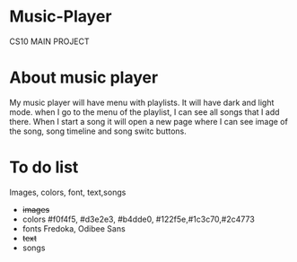 # Music-Player
CS10 MAIN PROJECT
# About music player
My music player will have menu with playlists. It will have dark and light mode. when I go to the menu of the playlist, I can see all songs that I add there. When I start a song it will open a new page where I can see image of the song, song timeline and song switc buttons.

# To do list 
Images, colors, font, text,songs 

- <s>images</s>
- colors
  #f0f4f5, #d3e2e3, #b4dde0,
  #122f5e,#1c3c70,#2c4773
- fonts
  Fredoka, Odibee Sans
- <s>text</s>
- songs


